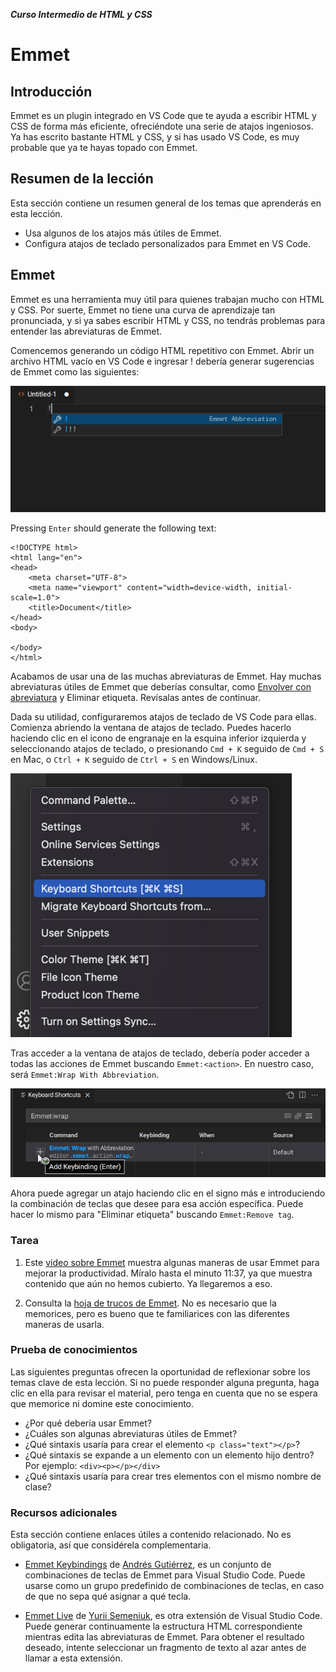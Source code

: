 _**Curso Intermedio de HTML y CSS**_
# Emmet

## Introducción
Emmet es un plugin integrado en VS Code que te ayuda a escribir HTML y CSS de forma más eficiente, ofreciéndote una serie de atajos ingeniosos. Ya has escrito bastante HTML y CSS, y si has usado VS Code, es muy probable que ya te hayas topado con Emmet.

## Resumen de la lección
Esta sección contiene un resumen general de los temas que aprenderás en esta lección.

- Usa algunos de los atajos más útiles de Emmet.
- Configura atajos de teclado personalizados para Emmet en VS Code.

## Emmet
Emmet es una herramienta muy útil para quienes trabajan mucho con HTML y CSS. Por suerte, Emmet no tiene una curva de aprendizaje tan pronunciada, y si ya sabes escribir HTML y CSS, no tendrás problemas para entender las abreviaturas de Emmet.

Comencemos generando un código HTML repetitivo con Emmet. Abrir un archivo HTML vacío en VS Code e ingresar ! debería generar sugerencias de Emmet como las siguientes:

![](./../assets/img/emmet-1.png)

Pressing `Enter` should generate the following text:
```
<!DOCTYPE html>
<html lang="en">
<head>
    <meta charset="UTF-8">
    <meta name="viewport" content="width=device-width, initial-scale=1.0">
    <title>Document</title>
</head>
<body>
    
</body>
</html>
```
Acabamos de usar una de las muchas abreviaturas de Emmet. Hay muchas abreviaturas útiles de Emmet que deberías consultar, como [Envolver con abreviatura](https://docs.emmet.io/actions/wrap-with-abbreviation/) y Eliminar etiqueta. Revísalas antes de continuar.

Dada su utilidad, configuraremos atajos de teclado de VS Code para ellas. Comienza abriendo la ventana de atajos de teclado. Puedes hacerlo haciendo clic en el icono de engranaje en la esquina inferior izquierda y seleccionando atajos de teclado, o presionando `Cmd + K` seguido de `Cmd + S` en Mac, o `Ctrl + K` seguido de `Ctrl + S` en Windows/Linux.

![](./../assets/img/emmet-2.png)

Tras acceder a la ventana de atajos de teclado, debería poder acceder a todas las acciones de Emmet buscando `Emmet:<action>`. En nuestro caso, será `Emmet:Wrap With Abbreviation`.

![](./../assets/img/emmet-3.png)

Ahora puede agregar un atajo haciendo clic en el signo más e introduciendo la combinación de teclas que desee para esa acción específica. Puede hacer lo mismo para "Eliminar etiqueta" buscando `Emmet:Remove tag`.

### Tarea
1. Este [video sobre Emmet](https://www.youtube.com/watch?v=V8vizNQKtx0) muestra algunas maneras de usar Emmet para mejorar la productividad. Míralo hasta el minuto 11:37, ya que muestra contenido que aún no hemos cubierto. Ya llegaremos a eso.

2. Consulta la [hoja de trucos de Emmet](https://docs.emmet.io/cheat-sheet/). No es necesario que la memorices, pero es bueno que te familiarices con las diferentes maneras de usarla.

### Prueba de conocimientos
Las siguientes preguntas ofrecen la oportunidad de reflexionar sobre los temas clave de esta lección. Si no puede responder alguna pregunta, haga clic en ella para revisar el material, pero tenga en cuenta que no se espera que memorice ni domine este conocimiento.

* ¿Por qué debería usar Emmet?
* ¿Cuáles son algunas abreviaturas útiles de Emmet?
* ¿Qué sintaxis usaría para crear el elemento `<p class="text"></p>`?
* ¿Qué sintaxis se expande a un elemento con un elemento hijo dentro? Por ejemplo: `<div><p></p></div>`
* ¿Qué sintaxis usaría para crear tres elementos con el mismo nombre de clase?

### Recursos adicionales
Esta sección contiene enlaces útiles a contenido relacionado. No es obligatoria, así que considérela complementaria.

- [Emmet Keybindings](https://marketplace.visualstudio.com/items?itemName=agutierrezr.emmet-keybindings) de [Andrés Gutiérrez](https://agutierrezr.github.io/), es un conjunto de combinaciones de teclas de Emmet para Visual Studio Code. Puede usarse como un grupo predefinido de combinaciones de teclas, en caso de que no sepa qué asignar a qué tecla.

- [Emmet Live](https://marketplace.visualstudio.com/items?itemName=ysemeniuk.emmet-live) de [Yurii Semeniuk](https://github.com/semeniuk), es otra extensión de Visual Studio Code. Puede generar continuamente la estructura HTML correspondiente mientras edita las abreviaturas de Emmet. Para obtener el resultado deseado, intente seleccionar un fragmento de texto al azar antes de llamar a esta extensión.
